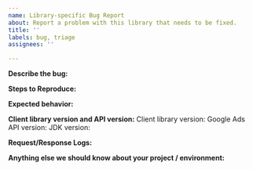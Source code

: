 ```yaml
---
name: Library-specific Bug Report
about: Report a problem with this library that needs to be fixed.
title: ''
labels: bug, triage
assignees: ''

---
```

<!-- PLEASE READ
This form is for bug reports specific to this library.

For troubleshooting tips, see: https://developers.google.com/google-ads/api/docs/best-practices/troubleshooting

For issues that are related to the Google Ads API itself and not specific to this library, please reach out to one of our support channels: https://developers.google.com/google-ads/api/support. 

Please check existing issues to see if your bug has already been reported before creating a new issue. We encourage you to add any relevant information to the existing issue if one already exists.
-->

**Describe the bug:**

**Steps to Reproduce:**

**Expected behavior:**

**Client library version and API version:**
Client library version:
Google Ads API version:
JDK version:

**Request/Response Logs:**
<!--
To enable logging see this page: https://developers.google.com/google-ads/api/docs/client-libs/java/logging

NOTE: Make sure to include a Request ID when possible, and to redact personally
identifiable information, including developer tokens, client IDs, customer IDs, etc.
-->

 
**Anything else we should know about your project / environment:**
